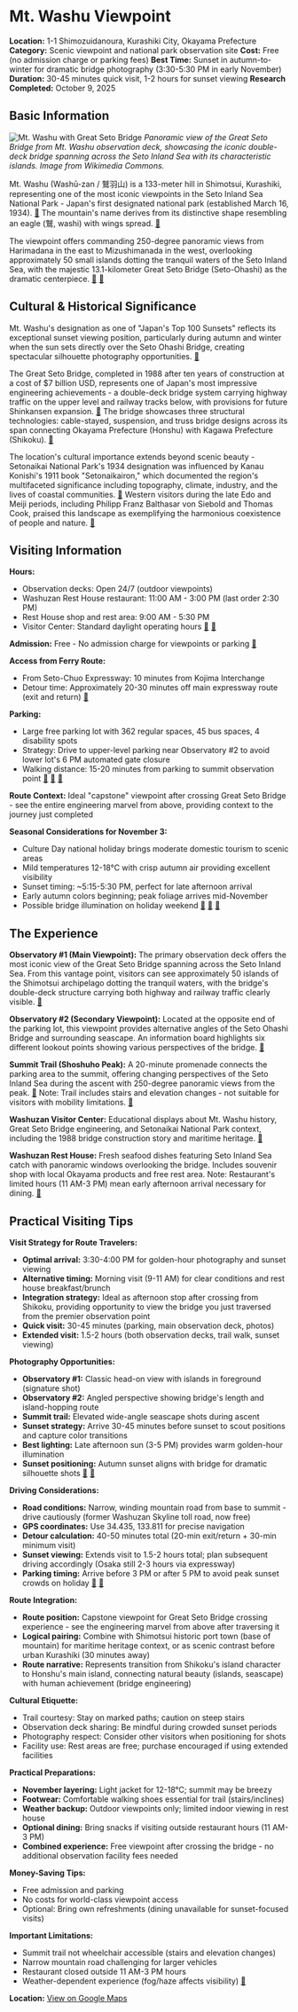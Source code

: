 # Mt. Washu Viewpoint

**Location:** 1-1 Shimozuidanoura, Kurashiki City, Okayama Prefecture
**Category:** Scenic viewpoint and national park observation site
**Cost:** Free (no admission charge or parking fees)
**Best Time:** Sunset in autumn-to-winter for dramatic bridge photography (3:30-5:30 PM in early November)
**Duration:** 30-45 minutes quick visit, 1-2 hours for sunset viewing
**Research Completed:** October 9, 2025

## Basic Information

![Mt. Washu with Great Seto Bridge](https://upload.wikimedia.org/wikipedia/commons/2/22/Great_Seto_Bridge-3.jpg)
*Panoramic view of the Great Seto Bridge from Mt. Washu observation deck, showcasing the iconic double-deck bridge spanning across the Seto Inland Sea with its characteristic islands. Image from Wikimedia Commons.*

Mt. Washu (Washū-zan / 鷲羽山) is a 133-meter hill in Shimotsui, Kurashiki, representing one of the most iconic viewpoints in the Seto Inland Sea National Park - Japan's first designated national park (established March 16, 1934). [🔗](https://en.wikipedia.org/wiki/Setonaikai_National_Park) The mountain's name derives from its distinctive shape resembling an eagle (鷲, washi) with wings spread. [🔗](https://en.wikipedia.org/wiki/Mount_Washu)

The viewpoint offers commanding 250-degree panoramic views from Harimadana in the east to Mizushimanada in the west, overlooking approximately 50 small islands dotting the tranquil waters of the Seto Inland Sea, with the majestic 13.1-kilometer Great Seto Bridge (Seto-Ohashi) as the dramatic centerpiece. [🔗](https://kansai-chan-guide.com/mount-washu/) [🔗](https://en.wikipedia.org/wiki/Great_Seto_Bridge)

## Cultural & Historical Significance

Mt. Washu's designation as one of "Japan's Top 100 Sunsets" reflects its exceptional sunset viewing position, particularly during autumn and winter when the sun sets directly over the Seto Ohashi Bridge, creating spectacular silhouette photography opportunities. [🔗](https://www.okayama-japan.jp/en/spot/10762)

The Great Seto Bridge, completed in 1988 after ten years of construction at a cost of $7 billion USD, represents one of Japan's most impressive engineering achievements - a double-deck bridge system carrying highway traffic on the upper level and railway tracks below, with provisions for future Shinkansen expansion. [🔗](https://en.wikipedia.org/wiki/Great_Seto_Bridge) The bridge showcases three structural technologies: cable-stayed, suspension, and truss bridge designs across its span connecting Okayama Prefecture (Honshu) with Kagawa Prefecture (Shikoku). [🔗](https://www.japan.travel/en/spot/1983/)

The location's cultural importance extends beyond scenic beauty - Setonaikai National Park's 1934 designation was influenced by Kanau Konishi's 1911 book "Setonaikairon," which documented the region's multifaceted significance including topography, climate, industry, and the lives of coastal communities. [🔗](https://findshikoku.com/articles/KeXmj) Western visitors during the late Edo and Meiji periods, including Philipp Franz Balthasar von Siebold and Thomas Cook, praised this landscape as exemplifying the harmonious coexistence of people and nature. [🔗](https://www.art-takamatsu.com/en/travel/sightseeing/entry-958.html)

## Visiting Information

**Hours:**
- Observation decks: Open 24/7 (outdoor viewpoints)
- Washuzan Rest House restaurant: 11:00 AM - 3:00 PM (last order 2:30 PM)
- Rest House shop and rest area: 9:00 AM - 5:30 PM
- Visitor Center: Standard daylight operating hours [🔗](https://www.okayama-japan.jp/en/spot/10762) [🔗](https://www.gltjp.com/en/directory/item/11333/)

**Admission:** Free - No admission charge for viewpoints or parking [🔗](https://www.okayama-japan.jp/en/spot/10762)

**Access from Ferry Route:**
- From Seto-Chuo Expressway: 10 minutes from Kojima Interchange
- Detour time: Approximately 20-30 minutes off main expressway route (exit and return) [🔗](https://www.okayama-japan.jp/en/spot/10762)

**Parking:**
- Large free parking lot with 362 regular spaces, 45 bus spaces, 4 disability spots
- Strategy: Drive to upper-level parking near Observatory #2 to avoid lower lot's 6 PM automated gate closure
- Walking distance: 15-20 minutes from parking to summit observation point [🔗](https://www.okayama-japan.jp/en/spot/10762) [🔗](https://www.tripadvisor.com/Attraction_Review-g298133-d1384457-Reviews-Mt_Washu-Kurashiki_Okayama_Prefecture_Chugoku.html) [🔗](https://kansai-chan-guide.com/mount-washu/)

**Route Context:** Ideal "capstone" viewpoint after crossing Great Seto Bridge - see the entire engineering marvel from above, providing context to the journey just completed

**Seasonal Considerations for November 3:**
- Culture Day national holiday brings moderate domestic tourism to scenic areas
- Mild temperatures 12-18°C with crisp autumn air providing excellent visibility
- Sunset timing: ~5:15-5:30 PM, perfect for late afternoon arrival
- Early autumn colors beginning; peak foliage arrives mid-November
- Possible bridge illumination on holiday weekend [🔗](https://kansai-chan-guide.com/mount-washu/) [🔗](https://joyn.tokyo/about-japan/society/culture-day-in-japan-2025) [🔗](https://nationaltoday.com/culture-day-japan/)

## The Experience

**Observatory #1 (Main Viewpoint):**
The primary observation deck offers the most iconic view of the Great Seto Bridge spanning across the Seto Inland Sea. From this vantage point, visitors can see approximately 50 islands of the Shimotsui archipelago dotting the tranquil waters, with the bridge's double-deck structure carrying both highway and railway traffic clearly visible. [🔗](https://www.okayama-japan.jp/en/spot/10762)

**Observatory #2 (Secondary Viewpoint):**
Located at the opposite end of the parking lot, this viewpoint provides alternative angles of the Seto Ohashi Bridge and surrounding seascape. An information board highlights six different lookout points showing various perspectives of the bridge. [🔗](https://japantravel.navitime.com/en/area/jp/spot/02301-2700336/)

**Summit Trail (Shoshuho Peak):**
A 20-minute promenade connects the parking area to the summit, offering changing perspectives of the Seto Inland Sea during the ascent with 250-degree panoramic views from the peak. [🔗](https://kansai-chan-guide.com/mount-washu/) Note: Trail includes stairs and elevation changes - not suitable for visitors with mobility limitations. [🔗](https://www.tripadvisor.com/Attraction_Review-g298133-d1384457-Reviews-Mt_Washu-Kurashiki_Okayama_Prefecture_Chugoku.html)

**Washuzan Visitor Center:**
Educational displays about Mt. Washu history, Great Seto Bridge engineering, and Setonaikai National Park context, including the 1988 bridge construction story and maritime heritage. [🔗](https://www.chushikokuandtokyo.org/spot_14/)

**Washuzan Rest House:**
Fresh seafood dishes featuring Seto Inland Sea catch with panoramic windows overlooking the bridge. Includes souvenir shop with local Okayama products and free rest area. Note: Restaurant's limited hours (11 AM-3 PM) mean early afternoon arrival necessary for dining. [🔗](https://www.gltjp.com/en/directory/item/11333/)

## Practical Visiting Tips

**Visit Strategy for Route Travelers:**
- **Optimal arrival:** 3:30-4:00 PM for golden-hour photography and sunset viewing
- **Alternative timing:** Morning visit (9-11 AM) for clear conditions and rest house breakfast/brunch
- **Integration strategy:** Ideal as afternoon stop after crossing from Shikoku, providing opportunity to view the bridge you just traversed from the premier observation point
- **Quick visit:** 30-45 minutes (parking, main observation deck, photos)
- **Extended visit:** 1.5-2 hours (both observation decks, trail walk, sunset viewing)

**Photography Opportunities:**
- **Observatory #1:** Classic head-on view with islands in foreground (signature shot)
- **Observatory #2:** Angled perspective showing bridge's length and island-hopping route
- **Summit trail:** Elevated wide-angle seascape shots during ascent
- **Sunset strategy:** Arrive 30-45 minutes before sunset to scout positions and capture color transitions
- **Best lighting:** Late afternoon sun (3-5 PM) provides warm golden-hour illumination
- **Sunset positioning:** Autumn sunset aligns with bridge for dramatic silhouette shots [🔗](https://kansai-chan-guide.com/mount-washu/) [🔗](https://photo.lamguage-study.net/en/okayama-en/)

**Driving Considerations:**
- **Road conditions:** Narrow, winding mountain road from base to summit - drive cautiously (former Washuzan Skyline toll road, now free)
- **GPS coordinates:** Use 34.435, 133.811 for precise navigation
- **Detour calculation:** 40-50 minutes total (20-min exit/return + 30-min minimum visit)
- **Sunset viewing:** Extends visit to 1.5-2 hours total; plan subsequent driving accordingly (Osaka still 2-3 hours via expressway)
- **Parking timing:** Arrive before 3 PM or after 5 PM to avoid peak sunset crowds on holiday [🔗](https://www.tripadvisor.com/Attraction_Review-g298133-d1384457-Reviews-Mt_Washu-Kurashiki_Okayama_Prefecture_Chugoku.html) [🔗](https://maps.google.com/maps?q=34.435,133.811)

**Route Integration:**
- **Route position:** Capstone viewpoint for Great Seto Bridge crossing experience - see the engineering marvel from above after traversing it
- **Logical pairing:** Combine with Shimotsui historic port town (base of mountain) for maritime heritage context, or as scenic contrast before urban Kurashiki (30 minutes away)
- **Route narrative:** Represents transition from Shikoku's island character to Honshu's main island, connecting natural beauty (islands, seascape) with human achievement (bridge engineering)

**Cultural Etiquette:**
- Trail courtesy: Stay on marked paths; caution on steep stairs
- Observation deck sharing: Be mindful during crowded sunset periods
- Photography respect: Consider other visitors when positioning for shots
- Facility use: Rest areas are free; purchase encouraged if using extended facilities

**Practical Preparations:**
- **November layering:** Light jacket for 12-18°C; summit may be breezy
- **Footwear:** Comfortable walking shoes essential for trail (stairs/inclines)
- **Weather backup:** Outdoor viewpoints only; limited indoor viewing in rest house
- **Optional dining:** Bring snacks if visiting outside restaurant hours (11 AM-3 PM)
- **Combined experience:** Free viewpoint after crossing the bridge - no additional observation facility fees needed

**Money-Saving Tips:**
- Free admission and parking
- No costs for world-class viewpoint access
- Optional: Bring own refreshments (dining unavailable for sunset-focused visits)

**Important Limitations:**
- Summit trail not wheelchair accessible (stairs and elevation changes)
- Narrow mountain road challenging for larger vehicles
- Restaurant closed outside 11 AM-3 PM hours
- Weather-dependent experience (fog/haze affects visibility) [🔗](https://www.tripadvisor.com/Attraction_Review-g298133-d1384457-Reviews-Mt_Washu-Kurashiki_Okayama_Prefecture_Chugoku.html)

**Location:** [View on Google Maps](https://maps.google.com/maps?q=34.435,133.811)
